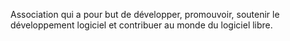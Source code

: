 Association qui a pour but de développer, promouvoir, soutenir le développement logiciel et contribuer au monde du logiciel libre.
